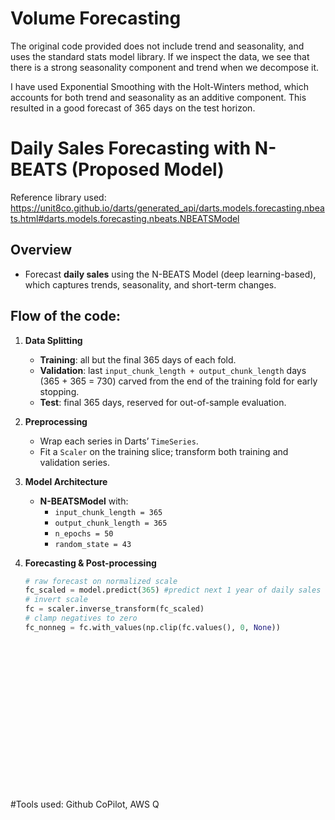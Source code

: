 # Volume Forecasting
The original code provided does not include trend and seasonality, and uses the standard stats model library.
If we inspect the data, we see that there is a  strong seasonality component and trend when we decompose it.

I have used Exponential Smoothing with the Holt-Winters method, which accounts for both trend and seasonality as an additive component.
This resulted in a  good forecast of 365 days on the test horizon.



# Daily Sales Forecasting with N-BEATS (Proposed Model)
Reference library used: https://unit8co.github.io/darts/generated_api/darts.models.forecasting.nbeats.html#darts.models.forecasting.nbeats.NBEATSModel

## Overview
- Forecast **daily sales** using the N-BEATS Model (deep learning-based), which captures trends, seasonality, and short-term changes.
  
## Flow of the code:

1. **Data Splitting**  
   - **Training**: all but the final 365 days of each fold.  
   - **Validation**: last `input_chunk_length + output_chunk_length` days (365 + 365 = 730) carved from the end of the training fold for early stopping.  
   - **Test**: final 365 days, reserved for out-of-sample evaluation.

2. **Preprocessing**  
   - Wrap each series in Darts’ `TimeSeries`.  
   - Fit a `Scaler` on the training slice; transform both training and validation series.

3. **Model Architecture**  
   - **N-BEATSModel** with:
     - `input_chunk_length = 365`  
     - `output_chunk_length = 365`  
     - `n_epochs = 50`  
     - `random_state = 43`  

4. **Forecasting & Post-processing**  
   ```python
   # raw forecast on normalized scale
   fc_scaled = model.predict(365) #predict next 1 year of daily sales
   # invert scale
   fc = scaler.inverse_transform(fc_scaled)
   # clamp negatives to zero
   fc_nonneg = fc.with_values(np.clip(fc.values(), 0, None))




















#Tools used: Github CoPilot, AWS Q
